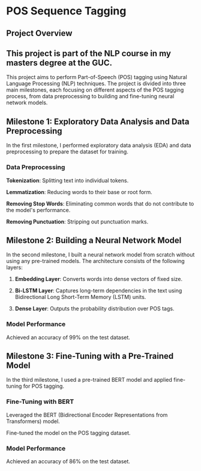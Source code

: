 # POS Sequence Tagging

## Project Overview
## This project is part of the NLP course in my masters degree at the GUC. 


This project aims to perform Part-of-Speech (POS) tagging using Natural Language Processing (NLP) techniques. The project is divided into three main milestones, each focusing on different aspects of the POS tagging process, from data preprocessing to building and fine-tuning neural network models.

## Milestone 1: Exploratory Data Analysis and Data Preprocessing

In the first milestone, I performed exploratory data analysis (EDA) and data preprocessing to prepare the dataset for training.

### Data Preprocessing

**Tokenization**:  Splitting text into individual tokens.

**Lemmatization**:  Reducing words to their base or root form.

**Removing Stop Words**:  Eliminating common words that do not contribute to the model's performance.

**Removing Punctuation**: Stripping out punctuation marks.

## Milestone 2: Building a Neural Network Model

In the second milestone, I built a neural network model from scratch without using any pre-trained models. The architecture consists of the following layers:

1) **Embedding Layer**: Converts words into dense vectors of fixed size.
  
2) **Bi-LSTM Layer**: Captures long-term dependencies in the text using Bidirectional Long Short-Term Memory (LSTM) units.

3) **Dense Layer**: Outputs the probability distribution over POS tags.

### Model Performance

Achieved an accuracy of 99% on the test dataset.

## Milestone 3: Fine-Tuning with a Pre-Trained Model

In the third milestone, I used a pre-trained BERT model and applied fine-tuning for POS tagging.

### Fine-Tuning with BERT

Leveraged the BERT (Bidirectional Encoder Representations from Transformers) model.

Fine-tuned the model on the POS tagging dataset.


### Model Performance

Achieved an accuracy of 86% on the test dataset.



